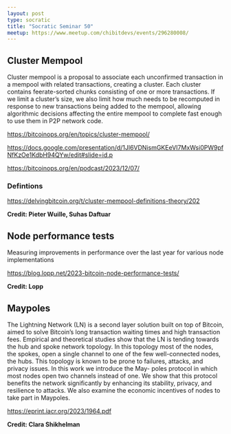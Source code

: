 ```yaml
---
layout: post
type: socratic
title: "Socratic Seminar 50"
meetup: https://www.meetup.com/chibitdevs/events/296280008/ 
---
```


## Cluster Mempool

Cluster mempool is a proposal to associate each unconfirmed transaction in a mempool with related transactions, creating a cluster. Each cluster contains feerate-sorted chunks consisting of one or more transactions. If we limit a cluster’s size, we also limit how much needs to be recomputed in response to new transactions being added to the mempool, allowing algorithmic decisions affecting the entire mempool to complete fast enough to use them in P2P network code.

<https://bitcoinops.org/en/topics/cluster-mempool/>

<https://docs.google.com/presentation/d/1Jl6VDNismGKEeVI7MxWsi0PW9pfNfKzOe1KdbH94QYw/edit#slide=id.p>

<https://bitcoinops.org/en/podcast/2023/12/07/>

### Defintions

<https://delvingbitcoin.org/t/cluster-mempool-definitions-theory/202>

**Credit: Pieter Wuille, Suhas Daftuar**

## Node performance tests

Measuring improvements in performance over the last year for various node implementations

<https://blog.lopp.net/2023-bitcoin-node-performance-tests/>

**Credit: Lopp**

## Maypoles

The Lightning Network (LN) is a second layer solution built on top of
Bitcoin, aimed to solve Bitcoin’s long transaction waiting times and high
transaction fees. Empirical and theoretical studies show that the LN is
tending towards the hub and spoke network topology. In this topology
most of the nodes, the spokes, open a single channel to one of the few
well-connected nodes, the hubs. This topology is known to be prone to
failures, attacks, and privacy issues. In this work we introduce the May-
poles protocol in which most nodes open two channels instead of one. We
show that this protocol benefits the network significantly by enhancing its
stability, privacy, and resilience to attacks. We also examine the economic
incentives of nodes to take part in Maypoles.

<https://eprint.iacr.org/2023/1964.pdf>

**Credit: Clara Shikhelman**
